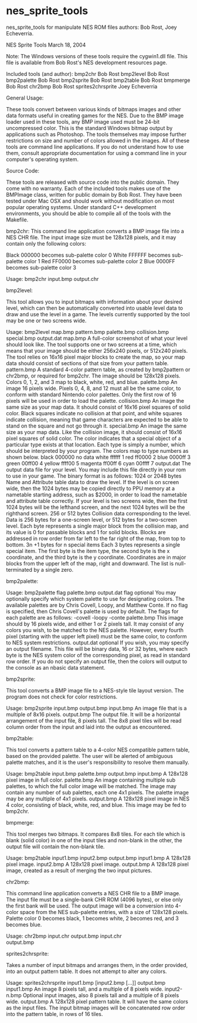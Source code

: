 # nes_sprite_tools
nes_sprite_tools for manipulate NES ROM files authors: Bob Rost, Joey Echeverria.

 NES Sprite Tools
March 18, 2004

Note:
The Windows versions of these tools require the cygwin1.dll file. This file is available from Bob Rost's NES development resources page.

 

Included tools (and author):
  	bmp2chr	Bob Rost
  	bmp2level	Bob Rost
  	bmp2palette	Bob Rost
  	bmp2sprite	Bob Rost
  	bmp2table	Bob Rost
  	bmpmerge	Bob Rost
  	chr2bmp	Bob Rost
  	sprites2chrsprite	Joey Echeverria

 

General Usage:

These tools convert between various kinds of bitmaps images and other data formats useful in creating games for the NES. Due to the BMP image loader used in these tools, any BMP image used must be 24-bit uncompressed color. This is the standard Windows bitmap output by applications such as Photoshop. The tools themselves may impose further restrictions on size and number of colors allowed in the images. All of these tools are command line applications. If you do not understand how to use them, consult appropriate documentation for using a command line in your computer's operating system.

 

Source Code:

These tools are released with source code into the public domain. They come with no warranty. Each of the included tools makes use of the BMPImage class, written for public domain by Bob Rost. They have been tested under Mac OSX and should work without modification on most popular operating systems. Under standard C++ development environments, you should be able to compile all of the tools with the Makefile.

 

bmp2chr:
This command line application converts a BMP image file into a NES CHR file. The input image size must be 128x128 pixels, and it may contain only the following colors:
 	
Black	 	000000	 	becomes sub-palette color 0
White	 	FFFFFF	 	becomes sub-palette color 1
Red	 	FF0000	 	becomes sub-palette color 2
Blue	 	0000FF	 	becomes sub-palette color 3

Usage: bmp2chr input.bmp output.chr

 

bmp2level:

This tool allows you to input bitmaps with information about your desired level, which can then be automatically converted into usable level data to draw and use the level in a game. The levels currently supported by the tool may be one or two screens wide.

Usage: bmp2level map.bmp pattern.bmp palette.bmp collision.bmp special.bmp output.dat
 	map.bmp 	A full-color screenshot of what your level should look like. The tool supports one or two screens at a time, which means that your image should be either 256x240 pixels, or 512x240 pixels. The tool relies on 16x16 pixel major blocks to create the map, so your map data should consist of sections of that size from your pattern table.
 	pattern.bmp 	A standard 4-color pattern table, as created by bmp2pattern or chr2bmp, or required for bmp2chr. The image should be 128x128 pixels. Colors 0, 1, 2, and 3 map to black, white, red, and blue.
 	palette.bmp 	An image 16 pixels wide. Pixels 0, 4, 8, and 12 must all be the same color, to conform with standard Nintendo color palettes. Only the first row of 16 pixels will be used in order to load the palette.
 	collision.bmp 	An image the same size as your map data. It should consist of 16x16 pixel squares of solid color. Black squares indicate no collision at that point, and white squares indicate collision, meaning that game characters are expected to be able to stand on the square and not go through it.
 	special.bmp 	An image the same size as your map data. Like the collision image, it should consist of 16x16 pixel squares of solid color. The color indicates that a special object of a particular type exists at that location. Each type is simply a number, which should be interpreted by your program. The colors map to type numbers as shown below.
 	black	000000	 	no data
 	white	ffffff	 	1
 	red	ff0000	 	2
 	blue	0000ff	 	3
 	green	00ff00	 	4
 	yellow	ffff00	 	5
 	magenta	ff00ff	 	6
 	cyan	00ffff	 	7
 	output.dat 	The output data file for your level. You may include this file directly in your rom to use in your game. The binary format is as follows:
1024 or 2048 bytes 	Name and Attribute table data to draw the level. If the level is on screen wide, then the 1024 bytes may be copied directly to PPU memory at a nametable starting address, such as $2000, in order to load the nametable and attribute table correctly. If your level is two screens wide, then the first 1024 bytes will be the lefthand screen, and the next 1024 bytes will be the righthand screen.
256 or 512 bytes 	Collision data corresponding to the level. Data is 256 bytes for a one-screen level, or 512 bytes for a two-screen level. Each byte represents a single major block from the collision map, and its value is 0 for passable blocks and 1 for solid blocks. Blocks are addressed in row order from far left to the far right of the map, from top to bottom.
3n +1 bytes
for n special items 	Each 3 bytes represents a single special item. The first byte is the item type, the second byte is the x coordinate, and the third byte is the y coordinate. Coordinates are in major blocks from the upper left of the map, right and downward. The list is null-terminated by a single zero.

 

bmp2palette:

Usage: bmp2palette flag palette.bmp output.dat
flag	optional 	You may optionally specify which system palette to use for designating colors. The available palettes are by Chris Covell, Loopy, and Matthew Conte. If no flag is specified, then Chris Covell's palette is used by default. The flags for each palette are as follows:
-covell
-loopy
-conte
palette.bmp	  	This image should by 16 pixels wide, and either 1 or 2 pixels tall. It may consist of any colors you wish, to be matched to the NES palette. However, every fourth pixel (starting with the upper left pixel) must be the same color, to conform to NES system restrictions.
output.dat	optional 	If you wish, you may specify an output filename. This file will be binary data, 16 or 32 bytes, where each byte is the NES system color of the corresponding pixel, as read in standard row order. If you do not specify an output file, then the colors will output to the console as an nbasic data statement.

 

bmp2sprite:

This tool converts a BMP image file to a NES-style tile layout version. The program does not check for color restrictions.

Usage: bmp2sprite input.bmp output.bmp
input.bmp	An image file that is a multiple of 8x16 pixels.
output.bmp	The output file. It will be a horizontal arrangement of the input file, 8 pixels tall. The 8x8 pixel tiles will be read column order from the input and laid into the output as encountered.

 

bmp2table:

This tool converts a pattern table to a 4-color NES compatible pattern table, based on the provided palette. The user will be alerted of ambiguous palette matches, and it is the user's responsibility to resolve them manually.

Usage: bmp2table input.bmp palette.bmp output.bmp
input.bmp	A 128x128 pixel image in full color.
palette.bmp	An image containing multiple sub palettes, to which the full color image will be matched. The image may contain any number of sub palettes, each one 4x1 pixels. The palette image may be any multiple of 4x1 pixels.
output.bmp	A 128x128 pixel image in NES 4 color, consisting of black, white, red, and blue. This image may be fed to bmp2chr.

 

bmpmerge:

This tool merges two bitmaps. It compares 8x8 tiles. For each tile which is blank (solid color) in one of the input tiles and non-blank in the other, the output file will contain the non-blank tile.

Usage: bmp2table input1.bmp input2.bmp output.bmp
input1.bmp	A 128x128 pixel image.
input2.bmp	A 128x128 pixel image.
output.bmp	A 128x128 pixel image, created as a result of merging the two input pictures.

 

chr2bmp:

This command line application converts a NES CHR file to a BMP image. The input file must be a single-bank CHR ROM (4096 bytes), or else only the first bank will be used. The output image will be a conversion into 4-color space from the NES sub-palette entries, with a size of 128x128 pixels. Palette color 0 becomes black, 1 becomes white, 2 becomes red, and 3 becomes blue.

Usage: chr2bmp input.chr output.bmp
input.chr	
output.bmp	

 

sprites2chrsprite:

Takes a number of input bitmaps and arranges them, in the order provided, into an output pattern table. It does not attempt to alter any colors.

Usage: sprites2chrsprite input1.bmp [input2.bmp [...]] output.bmp
input1.bmp	An image 8 pixels tall, and a multiple of 8 pixels wide.
input2-n.bmp	Optional input images, also 8 pixels tall and a multiple of 8 pixels wide.
output.bmp	A 128x128 pixel pattern table. It will have the same colors as the input files. The input bitmap images will be concatenated row order into the pattern table, in rows of 16 tiles.
